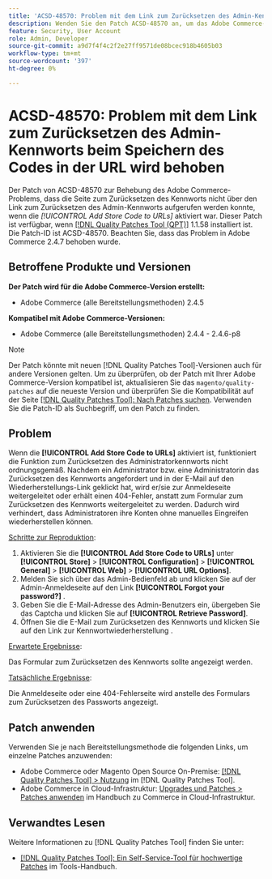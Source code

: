 ```yaml
---
title: 'ACSD-48570: Problem mit dem Link zum Zurücksetzen des Admin-Kennworts beim Speichern des Codes in der URL wird behoben'
description: Wenden Sie den Patch ACSD-48570 an, um das Adobe Commerce-Problem zu beheben, bei dem die Seite „Kennwort zurücksetzen“ nicht über den Link „Admin-Kennwort zurücksetzen“ aufgerufen werden konnte, wenn die [!UICONTROL Add Store Code to URLs] aktiviert war.
feature: Security, User Account
role: Admin, Developer
source-git-commit: a9d7f4f4c2f2e27ff9571de08bcec918b4605b03
workflow-type: tm+mt
source-wordcount: '397'
ht-degree: 0%

---
```


# ACSD-48570: Problem mit dem Link zum Zurücksetzen des Admin-Kennworts beim Speichern des Codes in der URL wird behoben

Der Patch von ACSD-48570 zur Behebung des Adobe Commerce-Problems, dass die Seite zum Zurücksetzen des Kennworts nicht über den Link zum Zurücksetzen des Admin-Kennworts aufgerufen werden konnte, wenn die *[!UICONTROL Add Store Code to URLs]* aktiviert war. Dieser Patch ist verfügbar, wenn [[!DNL Quality Patches Tool (QPT)]](/help/tools/quality-patches-tool/quality-patches-tool-to-self-serve-quality-patches.md) 1.1.58 installiert ist. Die Patch-ID ist ACSD-48570. Beachten Sie, dass das Problem in Adobe Commerce 2.4.7 behoben wurde.

## Betroffene Produkte und Versionen

**Der Patch wird für die Adobe Commerce-Version erstellt:**

* Adobe Commerce (alle Bereitstellungsmethoden) 2.4.5

**Kompatibel mit Adobe Commerce-Versionen:**

* Adobe Commerce (alle Bereitstellungsmethoden) 2.4.4 - 2.4.6-p8

>[!NOTE]
>
>Der Patch könnte mit neuen [!DNL Quality Patches Tool]-Versionen auch für andere Versionen gelten. Um zu überprüfen, ob der Patch mit Ihrer Adobe Commerce-Version kompatibel ist, aktualisieren Sie das `magento/quality-patches` auf die neueste Version und überprüfen Sie die Kompatibilität auf der Seite [[!DNL Quality Patches Tool]: Nach Patches suchen](https://experienceleague.adobe.com/tools/commerce-quality-patches/index.html?lang=de). Verwenden Sie die Patch-ID als Suchbegriff, um den Patch zu finden.

## Problem

Wenn die **[!UICONTROL Add Store Code to URLs]** aktiviert ist, funktioniert die Funktion zum Zurücksetzen des Administratorkennworts nicht ordnungsgemäß.
Nachdem ein Administrator bzw. eine Administratorin das Zurücksetzen des Kennworts angefordert und in der E-Mail auf den Wiederherstellungs-Link geklickt hat, wird er/sie zur Anmeldeseite weitergeleitet oder erhält einen 404-Fehler, anstatt zum Formular zum Zurücksetzen des Kennworts weitergeleitet zu werden. Dadurch wird verhindert, dass Administratoren ihre Konten ohne manuelles Eingreifen wiederherstellen können.

<u>Schritte zur Reproduktion</u>:

1. Aktivieren Sie die **[!UICONTROL Add Store Code to URLs]** unter **[!UICONTROL Store]** > **[!UICONTROL Configuration]** > **[!UICONTROL General]** > **[!UICONTROL Web]** > **[!UICONTROL URL Options]**.
1. Melden Sie sich über das Admin-Bedienfeld ab und klicken Sie auf der Admin-Anmeldeseite auf den Link **[!UICONTROL Forgot your password?]** .
1. Geben Sie die E-Mail-Adresse des Admin-Benutzers ein, übergeben Sie das Captcha und klicken Sie auf **[!UICONTROL Retrieve Password]**.
1. Öffnen Sie die E-Mail zum Zurücksetzen des Kennworts und klicken Sie auf den Link zur Kennwortwiederherstellung .

<u>Erwartete Ergebnisse</u>:

Das Formular zum Zurücksetzen des Kennworts sollte angezeigt werden.

<u>Tatsächliche Ergebnisse</u>:

Die Anmeldeseite oder eine 404-Fehlerseite wird anstelle des Formulars zum Zurücksetzen des Passworts angezeigt.

## Patch anwenden

Verwenden Sie je nach Bereitstellungsmethode die folgenden Links, um einzelne Patches anzuwenden:

* Adobe Commerce oder Magento Open Source On-Premise: [[!DNL Quality Patches Tool] > Nutzung](/help/tools/quality-patches-tool/usage.md) im [!DNL Quality Patches Tool].
* Adobe Commerce in Cloud-Infrastruktur: [Upgrades und Patches > Patches anwenden](https://experienceleague.adobe.com/docs/commerce-cloud-service/user-guide/develop/upgrade/apply-patches.html?lang=de) im Handbuch zu Commerce in Cloud-Infrastruktur.

## Verwandtes Lesen

Weitere Informationen zu [!DNL Quality Patches Tool] finden Sie unter:

* [[!DNL Quality Patches Tool]: Ein Self-Service-Tool für hochwertige Patches](/help/tools/quality-patches-tool/quality-patches-tool-to-self-serve-quality-patches.md) im Tools-Handbuch.
